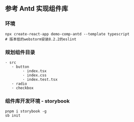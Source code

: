 ## 参考 Antd 实现组件库
### 环境
```shell
npx create-react-app demo-comp-antd --template typescript
# 版本低的webstorm安装8.2.2的eslint
```
### 规划组件目录
```text
· src
   · button
        · index.tsx
        · index.css
        · index.test.tsx
   · radio
   · checkbox     
```
### 组件库开发环境 - storybook
```shell
pnpm i storybook -g
sb init
```

